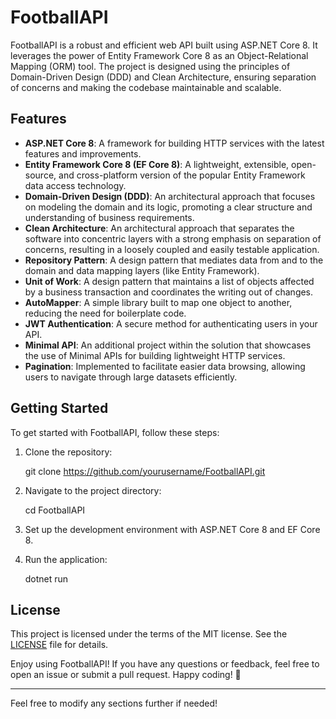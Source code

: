 # FootballAPI

FootballAPI is a robust and efficient web API built using ASP.NET Core 8. It leverages the power of Entity Framework Core 8 as an Object-Relational Mapping (ORM) tool. The project is designed using the principles of Domain-Driven Design (DDD) and Clean Architecture, ensuring separation of concerns and making the codebase maintainable and scalable.

## Features

- **ASP.NET Core 8**: A framework for building HTTP services with the latest features and improvements.
- **Entity Framework Core 8 (EF Core 8)**: A lightweight, extensible, open-source, and cross-platform version of the popular Entity Framework data access technology.
- **Domain-Driven Design (DDD)**: An architectural approach that focuses on modeling the domain and its logic, promoting a clear structure and understanding of business requirements.
- **Clean Architecture**: An architectural approach that separates the software into concentric layers with a strong emphasis on separation of concerns, resulting in a loosely coupled and easily testable application.
- **Repository Pattern**: A design pattern that mediates data from and to the domain and data mapping layers (like Entity Framework).
- **Unit of Work**: A design pattern that maintains a list of objects affected by a business transaction and coordinates the writing out of changes.
- **AutoMapper**: A simple library built to map one object to another, reducing the need for boilerplate code.
- **JWT Authentication**: A secure method for authenticating users in your API.
- **Minimal API**: An additional project within the solution that showcases the use of Minimal APIs for building lightweight HTTP services.
- **Pagination**: Implemented to facilitate easier data browsing, allowing users to navigate through large datasets efficiently.

## Getting Started

To get started with FootballAPI, follow these steps:

1. Clone the repository:
   
   git clone https://github.com/yourusername/FootballAPI.git
   
   
2. Navigate to the project directory:
   
   cd FootballAPI
   
   
3. Set up the development environment with ASP.NET Core 8 and EF Core 8.
4. Run the application:
   
   dotnet run
   

## License

This project is licensed under the terms of the MIT license. See the [LICENSE](LICENSE) file for details.

Enjoy using FootballAPI! If you have any questions or feedback, feel free to open an issue or submit a pull request. Happy coding! 🚀

---

Feel free to modify any sections further if needed!

